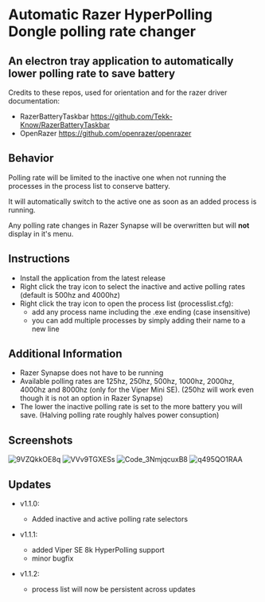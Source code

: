 # Automatic Razer HyperPolling Dongle polling rate changer
## An electron tray application to automatically lower polling rate to save battery

Credits to these repos, used for orientation and for the razer driver documentation:
* RazerBatteryTaskbar https://github.com/Tekk-Know/RazerBatteryTaskbar
* OpenRazer https://github.com/openrazer/openrazer

## Behavior
Polling rate will be limited to the inactive one when not running the processes in the process list to conserve battery.

It will automatically switch to the active one as soon as an added process is running.

Any polling rate changes in Razer Synapse will be overwritten but will **not** display in it's menu.

## Instructions
- Install the application from the latest release
- Right click the tray icon to select the inactive and active polling rates (default is 500hz and 4000hz)
- Right click the tray icon to open the process list (processlist.cfg):
    - add any process name including the .exe ending (case insensitive)
    - you can add multiple processes by simply adding their name to a new line

## Additional Information
- Razer Synapse does not have to be running
- Available polling rates are 125hz, 250hz, 500hz, 1000hz, 2000hz, 4000hz and 8000hz (only for the Viper Mini SE). (250hz will work even though it is not an option in Razer Synapse)
- The lower the inactive polling rate is set to the more battery you will save. (Halving polling rate roughly halves power consuption)

## Screenshots
![9VZQkkOE8q](https://github.com/philipbry/RazerAutoPollingRate/assets/81459908/da9eec4f-9205-4761-9185-be9f68537653) ![VVv9TGXESs](https://github.com/philipbry/RazerAutoPollingRate/assets/81459908/2e34527f-5170-4c02-89ac-3763e0c3fd37) ![Code_3NmjqcuxB8](https://github.com/philipbry/RazerAutoPollingRate/assets/81459908/061c22c5-1b1e-40bf-b5b1-394bed1d51c5) ![q495QO1RAA](https://github.com/philipbry/RazerAutoPollingRate/assets/81459908/5abd2860-e874-4cd6-a574-206bfb22be34)


## Updates
- v1.1.0:
    - Added inactive and active polling rate selectors

- v1.1.1:
    - added Viper SE 8k HyperPolling support
    - minor bugfix

- v1.1.2:
    - process list will now be persistent across updates
